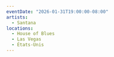 ```yaml
---
eventDate: "2026-01-31T19:00:00-08:00"
artists:
  - Santana
locations:
  - House of Blues
  - Las Vegas
  - États-Unis
---
```

